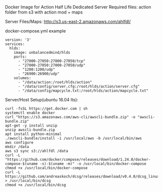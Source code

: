 Docker Image for Action Half Life Dedicated Server
Required files: action folder from s3 with action mod + maps

Server Files/Maps:
http://s3.us-east-2.amazonaws.com/ahlfdl/

docker-compose.yml example
```
version: '3'
services:
  hlds:
    image: unbalancedmind/hlds
    ports:
      - "27000-27050:27000-27050/tcp"
      - "27000-27050:27000-27050/udp"
      - "1200:1200/udp"
      - "26900:26900/udp"
    volumes:
      - "/data/action:/root/hlds/action"
	  - "/data/config/server.cfg:/root/hlds/action/server.cfg"
      - "/data/config/mapcycle.txt:/root/hlds/action/mapcycle.txt"
```


Server/Host Setup(ubuntu 16.04 lts):
```
curl -fsSL https://get.docker.com | sh
systemctl enable docker
curl "https://s3.amazonaws.com/aws-cli/awscli-bundle.zip" -o "awscli-bundle.zip"
apt-get -y install unzip
unzip awscli-bundle.zip
apt install python-minimal
./awscli-bundle/install -i /usr/local/aws -b /usr/local/bin/aws
aws configure
mkdir /data
aws s3 sync s3://ahlfdl /data
curl -L "https://github.com/docker/compose/releases/download/1.24.0/docker-compose-$(uname -s)-$(uname -m)" -o /usr/local/bin/docker-compose
chmod +x /usr/local/bin/docker-compose
curl -L https://github.com/andreaskoch/dcsg/releases/download/v0.4.0/dcsg_linux_amd64 > /usr/local/bin/dcsg
chmod +x /usr/local/bin/dcsg
```

